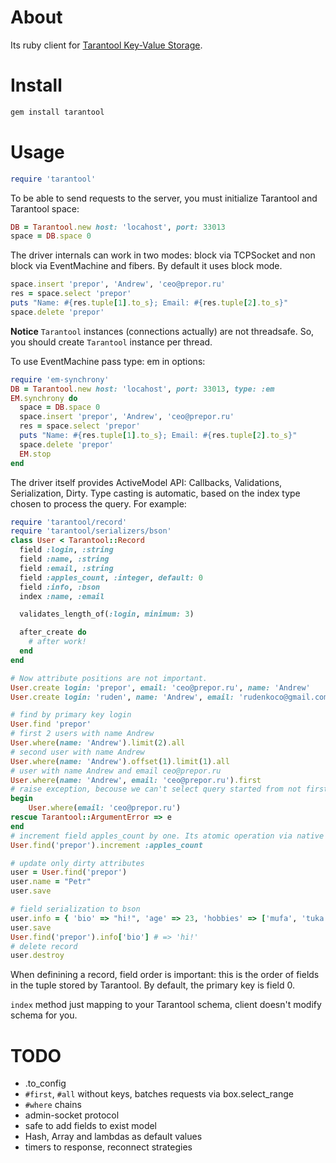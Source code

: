 # About

Its ruby client for [Tarantool Key-Value Storage](http://github.com/mailru/tarantool).

# Install

```bash
gem install tarantool
```

# Usage

```ruby
require 'tarantool'
```

To be able to send requests to the server, you must
initialize Tarantool and Tarantool space:

```ruby
DB = Tarantool.new host: 'locahost', port: 33013
space = DB.space 0
```

The driver internals can work in two modes: block via TCPSocket and non block via EventMachine and fibers. By default it uses block mode.


```ruby
space.insert 'prepor', 'Andrew', 'ceo@prepor.ru'
res = space.select 'prepor'
puts "Name: #{res.tuple[1].to_s}; Email: #{res.tuple[2].to_s}"
space.delete 'prepor'
```

**Notice** `Tarantool` instances (connections actually) are not threadsafe. So, you should create `Tarantool` instance per thread.

To use EventMachine pass type: em in options:

```ruby
require 'em-synchrony'
DB = Tarantool.new host: 'locahost', port: 33013, type: :em
EM.synchrony do
  space = DB.space 0
  space.insert 'prepor', 'Andrew', 'ceo@prepor.ru'
  res = space.select 'prepor'
  puts "Name: #{res.tuple[1].to_s}; Email: #{res.tuple[2].to_s}"
  space.delete 'prepor'
  EM.stop
end
```

The driver itself provides ActiveModel API: Callbacks, Validations, Serialization, Dirty.
Type casting is automatic, based on the index type chosen to process the query.
For example:

```ruby
require 'tarantool/record'
require 'tarantool/serializers/bson'
class User < Tarantool::Record
  field :login, :string
  field :name, :string
  field :email, :string
  field :apples_count, :integer, default: 0
  field :info, :bson
  index :name, :email

  validates_length_of(:login, minimum: 3)

  after_create do
    # after work!
  end
end

# Now attribute positions are not important.
User.create login: 'prepor', email: 'ceo@prepor.ru', name: 'Andrew'
User.create login: 'ruden', name: 'Andrew', email: 'rudenkoco@gmail.com'

# find by primary key login
User.find 'prepor'
# first 2 users with name Andrew
User.where(name: 'Andrew').limit(2).all
# second user with name Andrew
User.where(name: 'Andrew').offset(1).limit(1).all
# user with name Andrew and email ceo@prepor.ru
User.where(name: 'Andrew', email: 'ceo@prepor.ru').first
# raise exception, becouse we can't select query started from not first part of index
begin
    User.where(email: 'ceo@prepor.ru')
rescue Tarantool::ArgumentError => e
end
# increment field apples_count by one. Its atomic operation via native Tarantool interface
User.find('prepor').increment :apples_count

# update only dirty attributes
user = User.find('prepor')
user.name = "Petr"
user.save

# field serialization to bson
user.info = { 'bio' => "hi!", 'age' => 23, 'hobbies' => ['mufa', 'tuka'] }
user.save
User.find('prepor').info['bio'] # => 'hi!'
# delete record
user.destroy
```

When definining a record, field order is important: this is the order of fields
in the tuple stored by Tarantool. By default, the primary key is field 0.

`index` method just mapping to your Tarantool schema, client doesn't modify schema for you.

# TODO

* .to_config
* `#first`, `#all` without keys, batches requests via box.select_range
* `#where` chains
* admin-socket protocol
* safe to add fields to exist model
* Hash, Array and lambdas as default values
* timers to response, reconnect strategies
